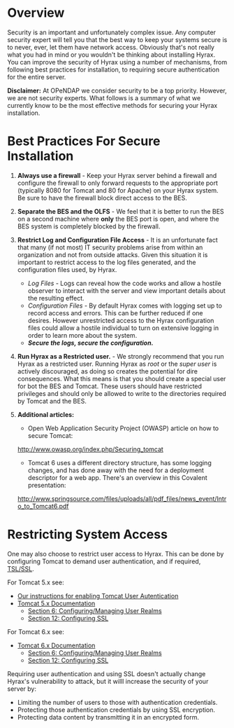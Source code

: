 # Overview

Security is an important and unfortunately complex issue. Any computer
security expert will tell you that the best way to keep your systems
secure is to never, ever, let them have network access. Obviously that's
not really what you had in mind or you wouldn't be thinking about
installing Hyrax. You can improve the security of Hyrax using a number
of mechanisms, from following best practices for installation, to
requiring secure authentication for the entire server.

**Disclaimer:** At OPeNDAP we consider security to be a top priority.
However, we are not security experts. What follows is a summary of what
we currently know to be the most effective methods for securing your
Hyrax installation.

# Best Practices For Secure Installation

1.  **Always use a firewall** - Keep your Hyrax server behind a firewall
    and configure the firewall to only forward requests to the
    appropriate port (typically 8080 for Tomcat and 80 for Apache) on
    your Hyrax system. Be sure to have the firewall block direct access
    to the BES.
2.  **Separate the BES and the OLFS** - We feel that it is better to run
    the BES on a second machine where **only** the BES port is open, and
    where the BES system is completely blocked by the firewall.
3.  **Restrict Log and Configuration File Access** - It is an
    unfortunate fact that many (if not most) IT security problems arise
    from within an organization and not from outside attacks. Given this
    situation it is important to restrict access to the log files
    generated, and the configuration files used, by Hyrax.
    - *Log Files* - Logs can reveal how the code works and allow a
      hostile observer to interact with the server and view important
      details about the resulting effect.
    - *Configuration Files* - By default Hyrax comes with logging set up
      to record access and errors. This can be further reduced if one
      desires. However unrestricted access to the Hyrax configuration
      files could allow a hostile individual to turn on extensive
      logging in order to learn more about the system.
    - ***Secure the logs, secure the configuration.***
4.  **Run Hyrax as a Restricted user.** - We strongly recommend that you
    run Hyrax as a restricted user. Running Hyrax as *root* or the
    *super user* is actively discouraged, as doing so creates the
    potential for dire consequences. What this means is that you should
    create a special user for bot the BES and Tomcat. These users should
    have restricted privileges and should only be allowed to write to
    the directories required by Tomcat and the BES.
5.  **Additional articles:**
    - Open Web Application Security Project (OWASP) article on how to
      secure Tomcat:



    <http://www.owasp.org/index.php/Securing_tomcat>

    - Tomcat 6 uses a different directory structure, has some logging
      changes, and has done away with the need for a deployment
      descriptor for a web app. There's an overview in this Covalent
      presentation:



    <http://www.springsource.com/files/uploads/all/pdf_files/news_event/Intro_to_Tomcat6.pdf>

# Restricting System Access

One may also choose to restrict user access to Hyrax. This can be done
by configuring Tomcat to demand user authentication, and if required,
[TSL/SSL](http://en.wikipedia.org/wiki/Secure_Sockets_Layer).

For Tomcat 5.x see:

- [Our instructions for enabling Tomcat User
  Autentication](Hyrax_-_OLFS_Configuration#Authentication_.26_Authorization "wikilink")
- [Tomcat 5.x
  Documentation](http://tomcat.apache.org/tomcat-5.5-doc/index.html)
  - [Section 6: Configuring/Managing User
    Realms](http://tomcat.apache.org/tomcat-5.5-doc/realm-howto.html)
  - [Section 12: Configuring
    SSL](http://tomcat.apache.org/tomcat-5.5-doc/ssl-howto.html)

For Tomcat 6.x see:

- [Tomcat 6.x
  Documentation](http://tomcat.apache.org/tomcat-6.0-doc/index.html)
  - [Section 6: Configuring/Managing User
    Realms](http://tomcat.apache.org/tomcat-6.0-doc/realm-howto.html)
  - [Section 12: Configuring
    SSL](http://tomcat.apache.org/tomcat-6.0-doc/ssl-howto.html)

Requiring user authentication and using SSL doesn't actually change
Hyrax's vulnerability to attack, but it willl increase the security of
your server by:

- Limiting the number of users to those with authentication credentials.
- Protecting those authentication credentials by using SSL encryption.
- Protecting data content by transmitting it in an encrypted form.